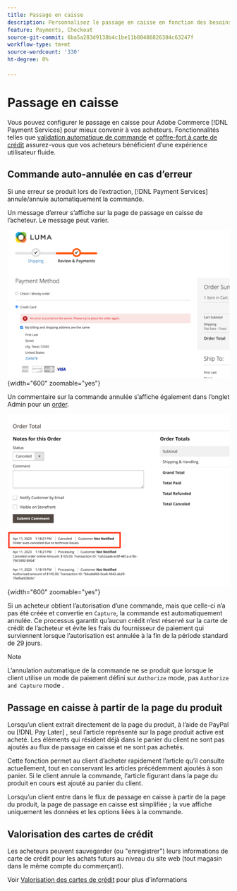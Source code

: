 ```yaml
---
title: Passage en caisse
description: Personnalisez le passage en caisse en fonction des besoins de votre client.
feature: Payments, Checkout
source-git-commit: 6ba5a283d9138b4c1be11b80486826304c63247f
workflow-type: tm+mt
source-wordcount: '330'
ht-degree: 0%

---
```



# Passage en caisse

Vous pouvez configurer le passage en caisse pour Adobe Commerce [!DNL Payment Services] pour mieux convenir à vos acheteurs. Fonctionnalités telles que [validation automatique de commande](#order-auto-voided-if-error) et [coffre-fort à carte de crédit](#credit-card-vaulting) assurez-vous que vos acheteurs bénéficient d’une expérience utilisateur fluide.

## Commande auto-annulée en cas d’erreur

Si une erreur se produit lors de l’extraction, [!DNL Payment Services] annule/annule automatiquement la commande.

Un message d’erreur s’affiche sur la page de passage en caisse de l’acheteur. Le message peut varier.

![Erreur lors de la vérification](assets/user-checkout-error.png "Erreur lors de l’extraction"){width="600" zoomable="yes"}

Un commentaire sur la commande annulée s’affiche également dans l’onglet Admin pour un [order](https://experienceleague.adobe.com/docs/commerce-admin/stores-sales/order-management/orders/orders.html?lang=en).

![Annulation du commentaire de commande dans Admin pour commande](assets/admin-checkout-error.png "Annulation du commentaire de commande dans Admin pour commande"){width="600" zoomable="yes"}

Si un acheteur obtient l’autorisation d’une commande, mais que celle-ci n’a pas été créée et convertie en `Capture`, la commande est automatiquement annulée. Ce processus garantit qu’aucun crédit n’est réservé sur la carte de crédit de l’acheteur et évite les frais du fournisseur de paiement qui surviennent lorsque l’autorisation est annulée à la fin de la période standard de 29 jours.

>[!NOTE]
>
>L’annulation automatique de la commande ne se produit que lorsque le client utilise un mode de paiement défini sur `Authorize` mode, pas `Authorize and Capture` mode .

## Passage en caisse à partir de la page du produit

Lorsqu’un client extrait directement de la page du produit, à l’aide de PayPal ou [!DNL Pay Later] , seul l’article représenté sur la page produit active est acheté. Les éléments qui résident déjà dans le panier du client ne sont pas ajoutés au flux de passage en caisse et ne sont pas achetés.

Cette fonction permet au client d’acheter rapidement l’article qu’il consulte actuellement, tout en conservant les articles précédemment ajoutés à son panier.
Si le client annule la commande, l’article figurant dans la page du produit en cours est ajouté au panier du client.

Lorsqu’un client entre dans le flux de passage en caisse à partir de la page du produit, la page de passage en caisse est simplifiée ; la vue affiche uniquement les données et les options liées à la commande.

## Valorisation des cartes de crédit

Les acheteurs peuvent sauvegarder (ou &quot;enregistrer&quot;) leurs informations de carte de crédit pour les achats futurs au niveau du site web (tout magasin dans le même compte du commerçant).

Voir [Valorisation des cartes de crédit](vaulting.md) pour plus d’informations
